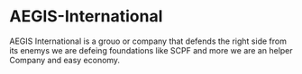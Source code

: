 # AEGIS-International
AEGIS International is a grouo or company that defends the right side from its enemys we are defeing foundations like SCPF and more we are an helper Company and easy economy.
